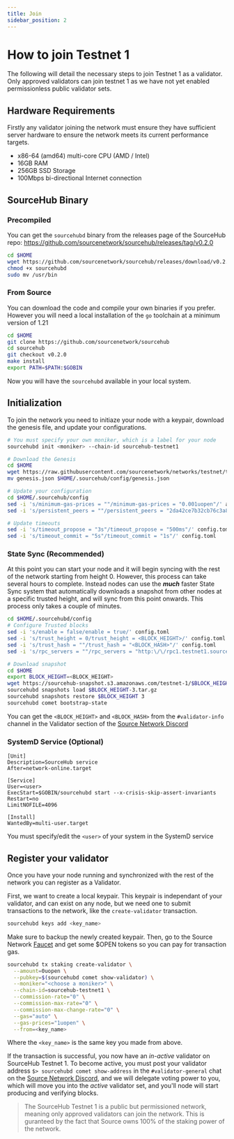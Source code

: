 ```yaml
---
title: Join
sidebar_position: 2
---
```


# How to join Testnet 1
The following will detail the necessary steps to join Testnet 1 as a validator. Only approved validators can join testnet 1 as we have not yet enabled permissionless public validator sets.

## Hardware Requirements
Firstly any validator joining the network must ensure they have sufficient server hardware to ensure the network meets its current performance targets. 

* x86-64 (amd64) multi-core CPU (AMD / Intel)
* 16GB RAM
* 256GB SSD Storage
* 100Mbps bi-directional Internet connection

## SourceHub Binary

### Precompiled
You can get the `sourcehubd` binary from the releases page of the SourceHub repo: https://github.com/sourcenetwork/sourcehub/releases/tag/v0.2.0
```bash
cd $HOME
wget https://github.com/sourcenetwork/sourcehub/releases/download/v0.2.0/sourcehubd
chmod +x sourcehubd
sudo mv /usr/bin
```


### From Source
You can download the code and compile your own binaries if you prefer. However you will need a local installation of the `go` toolchain at a minimum version of 1.21
```bash
cd $HOME
git clone https://github.com/sourcenetwork/sourcehub
cd sourcehub
git checkout v0.2.0
make install
export PATH=$PATH:$GOBIN
```
Now you will have the `sourcehubd` available in your local system.

## Initialization
To join the network you need to initiaze your node with a keypair, download the genesis file, and update your configurations.

```bash
# You must specify your own moniker, which is a label for your node
sourcehubd init <moniker> --chain-id sourcehub-testnet1

# Download the Genesis
cd $HOME
wget https://raw.githubusercontent.com/sourcenetwork/networks/testnet/testnet1/genesis.json
mv genesis.json $HOME/.sourcehub/config/genesis.json

# Update your configuration
cd $HOME/.sourcehub/config
sed -i 's/minimum-gas-prices = ""/minimum-gas-prices = "0.001uopen"/' app.toml
sed -i 's/persistent_peers = ""/persistent_peers = "2da42ce7b32cb76c3a86db2eadfab8508ee41815@54.158.208.103:26656"/' config.toml

# Update timeouts
sed -i 's/timeout_propose = "3s"/timeout_propose = "500ms"/' config.toml
sed -i 's/timeout_commit = "5s"/timeout_commit = "1s"/' config.toml
```

### State Sync (Recommended)
At this point you can start your node and it will begin syncing with the rest of the network starting from height 0. However, this process can take several hours to complete. Instead nodes can use the ***much*** faster State Sync system that automatically downloads a snapshot from other nodes at a specific trusted height, and will sync from this point onwards. This process only takes a couple of minutes.

```bash
cd $HOME/.sourcehubd/config
# Configure Trusted blocks
sed -i 's/enable = false/enable = true/' config.toml
sed -i 's/trust_height = 0/trust_height = <BLOCK_HEIGHT>/' config.toml
sed -i 's/trust_hash = ""/trust_hash = "<BLOCK_HASH>"/' config.toml
sed -i 's/rpc_servers = ""/rpc_servers = "http:\/\/rpc1.testnet1.source.network:26657,http:\/\/rpc2.testnet1.source.network:26657"/' config.toml

# Download snapshot
cd $HOME
export BLOCK_HEIGHT=<BLOCK_HEIGHT>
wget https://sourcehub-snapshot.s3.amazonaws.com/testnet-1/$BLOCK_HEIGHT-3.tar.gz
sourcehubd snapshots load $BLOCK_HEIGHT-3.tar.gz
sourcehubd snapshots restore $BLOCK_HEIGHT 3
sourcehubd comet bootstrap-state
```

You can get the `<BLOCK_HEIGHT>` and `<BLOCK_HASH>` from the `#validator-info` channel in the Validator section of the [Source Network Discord](https://discord.source.network)

### SystemD Service (Optional)
```
[Unit]
Description=SourceHub service
After=network-online.target

[Service]
User=<user>
ExecStart=$GOBIN/sourcehubd start --x-crisis-skip-assert-invariants
Restart=no
LimitNOFILE=4096

[Install]
WantedBy=multi-user.target
```

You must specify/edit the `<user>` of your system in the SystemD service

## Register your validator
Once you have your node running and synchronized with the rest of the network you can register as a Validator. 

First, we want to create a local keypair. This keypair is independant of your validator, and can exist on any node, but we need one to submit transactions to the network, like the `create-validator` transaction.
```bash
sourcehubd keys add <key_name>
```

Make sure to backup the newly created keypair. Then, go to the Source Network [Faucet](https://faucet.testnet1.source.network) and get some $OPEN tokens so you can pay for transaction gas.

```bash
sourcehubd tx staking create-validator \
  --amount=0uopen \
  --pubkey=$(sourcehubd comet show-validator) \
  --moniker="<choose a moniker>" \
  --chain-id=sourcehub-testnet1 \
  --commission-rate="0" \
  --commission-max-rate="0" \
  --commission-max-change-rate="0" \
  --gas="auto" \
  --gas-prices="1uopen" \
  --from=<key_name>
```

Where the `<key_name>` is the same key you made from above.

If the transaction is successful, you now have an *in-active* validator on SourceHub Testnet 1.  To become active, you must post your validator address `$> sourcehubd comet show-address` in the `#validator-general` chat on the [Source Network Discord](https://discord.source.network), and we will delegate voting power to you, which will move you into the *active* validator set, and you'll node will start producing and verifying blocks.

> The SourceHub Testnet 1 is a public but permissioned network, meaning only approved validators can join the network. This is guranteed by the fact that Source owns 100% of the staking power of the network.
